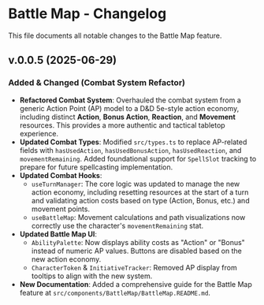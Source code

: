 # Battle Map - Changelog

This file documents all notable changes to the Battle Map feature.

## v.0.0.5 (2025-06-29)
### Added & Changed (Combat System Refactor)
*   **Refactored Combat System**: Overhauled the combat system from a generic Action Point (AP) model to a D&D 5e-style action economy, including distinct **Action**, **Bonus Action**, **Reaction**, and **Movement** resources. This provides a more authentic and tactical tabletop experience.
*   **Updated Combat Types**: Modified `src/types.ts` to replace AP-related fields with `hasUsedAction`, `hasUsedBonusAction`, `hasUsedReaction`, and `movementRemaining`. Added foundational support for `SpellSlot` tracking to prepare for future spellcasting implementation.
*   **Updated Combat Hooks**:
    *   `useTurnManager`: The core logic was updated to manage the new action economy, including resetting resources at the start of a turn and validating action costs based on type (Action, Bonus, etc.) and movement points.
    *   `useBattleMap`: Movement calculations and path visualizations now correctly use the character's `movementRemaining` stat.
*   **Updated Battle Map UI**:
    *   `AbilityPalette`: Now displays ability costs as "Action" or "Bonus" instead of numeric AP values. Buttons are disabled based on the new action economy.
    *   `CharacterToken` & `InitiativeTracker`: Removed AP display from tooltips to align with the new system.
*   **New Documentation**: Added a comprehensive guide for the Battle Map feature at `src/components/BattleMap/BattleMap.README.md`.
